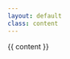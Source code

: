 ```yaml
---
layout: default
class: content
---
```


<x-book>
    <article slot="content" class="readable">{{ content }}</article>
    <i slot="left" class="icon fa fa-arrow-circle-left"></i>
    <i slot="right" class="icon fa fa-arrow-circle-right"></i>
</x-book>
